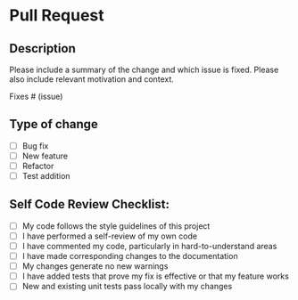 # Pull Request

## Description

Please include a summary of the change and which issue is fixed. Please also include relevant motivation and context.

Fixes # (issue)

## Type of change

- [ ] Bug fix
- [ ] New feature
- [ ] Refactor
- [ ] Test addition

## Self Code Review Checklist:

- [ ] My code follows the style guidelines of this project
- [ ] I have performed a self-review of my own code
- [ ] I have commented my code, particularly in hard-to-understand areas
- [ ] I have made corresponding changes to the documentation
- [ ] My changes generate no new warnings
- [ ] I have added tests that prove my fix is effective or that my feature works
- [ ] New and existing unit tests pass locally with my changes
